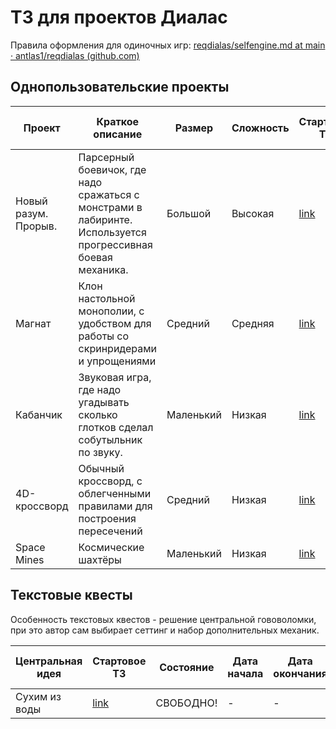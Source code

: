 # ТЗ для проектов Диалас

Правила оформления для одиночных игр: [reqdialas/selfengine.md at main · antlas1/reqdialas (github.com)](https://github.com/antlas1/reqdialas/blob/main/manuals/selfengine.md)

## Однопользовательские проекты

| Проект               | Краткое описание                                                                                            | Размер    | Сложность | Стартовое ТЗ                                                             | Состояние             | Дата начала | Дата окончания | Ссылка на релиз | Ссылка на исходник                                  |
| -------------------- | ----------------------------------------------------------------------------------------------------------- | --------- | --------- | ------------------------------------------------------------------------ | --------------------- | ----------- | -------------- | --------------- | --------------------------------------------------- |
| Новый разум. Прорыв. | Парсерный боевичок, где надо сражаться с монстрами в лабиринте. Используется прогрессивная боевая механика. | Большой   | Высокая   | [link](https://github.com/antlas1/reqdialas/tree/main/lone/newmind2)     | <u>ЗАМОРОЖЕН</u>      | 27.11.22    | -              | -               | -                                                   |
| Магнат               | Клон настольной монополии, с удобством для работы со скринридерами и упрощениями                            | Средний   | Средняя   | [link](https://github.com/antlas1/reqdialas/tree/main/lone/magnat)       | **ГОТОВО**            | 06.12.22    | 17.01.23       | [link](https://github.com/antlas1/reqdialas/releases/download/v1.3/Monopolist_v_1.3.exe) | [link](https://github.com/GDP1977/Monopolist-v-1-3) |
| Кабанчик             | Звуковая игра, где надо угадывать сколько глотков сделал собутыльник по звуку.                              | Маленький | Низкая    | [link](https://github.com/antlas1/reqdialas/tree/main/lone/tavern)       | **ГОТОВО**            | 17.01.23    | 02.03.23       | [link](https://disk.yandex.ru/d/KZCRSljVfmB4Ag) |                     |
| 4D-кроссворд         | Обычный кроссворд, с облегченными правилами для построения пересечений                                      | Средний   | Низкая    | [link](https://github.com/antlas1/reqdialas/tree/main/lone/cross4D)      | СВОБОДНО!             |             |                |                 |                                                     |
| Space Mines          | Космические шахтёры                                                                                         | Маленький   | Низкая    | [link](https://github.com/antlas1/reqdialas/tree/main/lone/space-mines)      | В РАБОТЕ

## Текстовые квесты

Особенность текстовых квестов - решение центральной гововоломки, при это автор сам выбирает сеттинг и набор дополнительных механик.

| Центральная идея     | Стартовое ТЗ                                                             | Состояние             | Дата начала | Дата окончания | Ссылка на релиз | Ссылка на исходник                                  |
| -------------------- | ------------------------------------------------------------------------ | --------------------- | ----------- | -------------- | --------------- | --------------------------------------------------- |
| Сухим из воды        |  [link](https://github.com/antlas1/reqdialas/tree/main/quests/dry)    | СВОБОДНО!    | -    | -              | -               | -                                                   |      |                |                 |                                                     |
